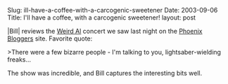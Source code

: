 Slug: ill-have-a-coffee-with-a-carcogenic-sweetener
Date: 2003-09-06
Title: I'll have a coffee, with a carcogenic sweetener!
layout: post

|Bill| reviews the <a href="http://www.weirdal.com">Weird Al</a> concert we saw last night on the <a href="http://www.phoenixbloggers.com/#007997">Phoenix Bloggers</a> site. Favorite quote:

&gt;There were a few bizarre people - I&#39;m talking to you, lightsaber-wielding freaks...

The show was incredible, and Bill captures the interesting bits well.
